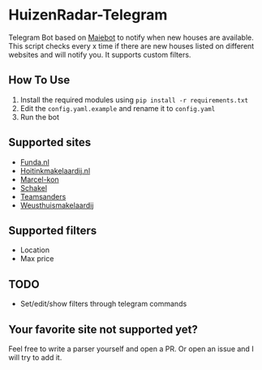 # HuizenRadar-Telegram
Telegram Bot based on [Maiebot](https://github.com/bastiaanbiester/maiebot) to notify when new houses are available.
This script checks every x time if there are new houses listed on different websites and will notify you.
It supports custom filters.

## How To Use
1. Install the required modules using `pip install -r requirements.txt`
2. Edit the `config.yaml.example` and rename it to `config.yaml`
3. Run the bot

## Supported sites
 - [Funda.nl](https://funda.nl)
 - [Hoitinkmakelaardij.nl](https://hoitinkmakelaardij.nl)
 - [Marcel-kon](https://marcel-kon.nl)
 - [Schakel](https://schakel.nl)
 - [Teamsanders](https://teamsanders.nl)
 - [Weusthuismakelaardij](https://weusthuismakelaardij.nl)

## Supported filters
 - Location
 - Max price
 
 ## TODO
  - Set/edit/show filters through telegram commands
  

## Your favorite site not supported yet?
Feel free to write a parser yourself and open a PR. Or open an issue and I will try to add it.
